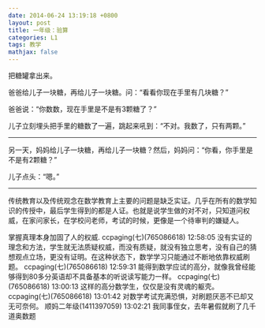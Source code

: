 ```yaml
---
date: 2014-06-24 13:19:18 +0800
layout: post
title: 一年级：验算
categories: L1
tags: 教学
mathjax: false
---
```


把糖罐拿出来。

爸爸给儿子一块糖，再给儿子一块糖。问：“看看你现在手里有几块糖？”

爸爸说：“你数数，现在手里是不是有3颗糖了？”

儿子立刻埋头把手里的糖数了一遍，跳起来吼到：“不对。我数了，只有两颗。”

***

另一天，妈妈给儿子一块糖，再给儿子一块糖？然后，妈妈问：“你看，你手里是不是有2颗糖？”

儿子点头：“嗯。”

***

传统教育以及传统观念在数学教育上主要的问题是缺乏实证。几乎在所有的数学知识的传授中，最后学生得到的都是人证。也就是说学生做的对不对，只知道问权威，在家问家长，在学校问老师，考试的时候，更像是一个待审判的嫌疑人。

掌握真理本身加固了人的权威.
ccpaging(七)(765086618) 12:58:05
没有实证的理念和方法，学生就无法质疑权威，而没有质疑，就没有独立思考，没有自己的猜想观点立场，更没有证明。在这种状态下，数学学习只能通过不断地依靠权威刷题。
ccpaging(七)(765086618) 12:59:31
能得到数学应试的高分，就像我曾经能够得到80多分英语却不具备基本的听说读写能力一样。
ccpaging(七)(765086618) 13:00:13
这样的高分数学生，仅仅是没有灵魂的躯壳。
ccpaging(七)(765086618) 13:01:42
对数学考试充满恐惧，对刷题厌恶不已却又无可奈何。
顺妈二年级(1411397059) 13:02:21
我同事侄女，去年暑假就刷了几千道奥数题
